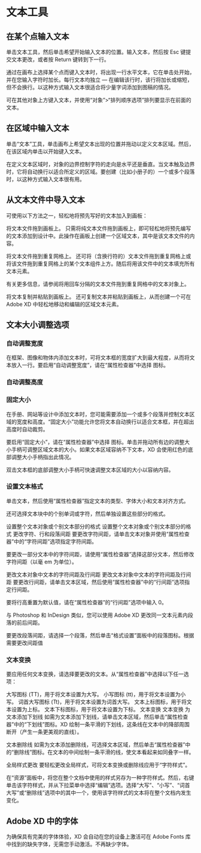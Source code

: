 # 文本工具

## 在某个点输入文本
单击文本工具，然后单击希望开始输入文本的位置。输入文本，然后按 Esc 键提交文本更改，或者按 Return 键转到下一行。

通过在画布上选择某个点而键入文本时，将出现一行水平文本，它在单击处开始，并在您输入字符时加长。每行文本均独立 — 在编辑该行时，该行将加长或缩短，但不会换行。以这种方式输入文本很适合将少量字词添加到图稿的情况。

可在其他对象上方键入文本，并使用“对象”>“排列顺序选项”排列要显示在前面的文本。

## 在区域中输入文本

单击“文本”工具，单击画布上希望文本出现的位置并拖动以定义文本区域。然后，在该区域内单击以开始键入文本。

在定义文本区域时，对象的边界控制字符的走向是水平还是垂直。当文本触及边界时，它将自动换行以适合所定义的区域。要创建（比如小册子的）一个或多个段落时，以这种方式输入文本很有用。

## 从文本文件中导入文本

可使用以下方法之一，轻松地将预先写好的文本加入到画板：

将文本文件拖到画板上。
只需将纯文本文件拖到画板上，即可轻松地将预先编写的文本添加到设计中。此操作在画板上创建一个区域文本，其中是该文本文件的内容。         

将文本文件拖到重复网格上。
还可将（含换行符的）文本文件拖到重复网格上或将该文件拖到重复网格上的某个文本组件上方。随后将用该文件中的文本填充所有文本元素。

有关更多信息，请参阅将用回车分隔的文本文件拖到重复网格中的文本对象上。

将文本复制并粘贴到画板上。
还可复制文本并粘贴到画板上，从而创建一个可在 Adobe XD 中轻松地移动和编辑的区域文本元素。

## 文本大小调整选项

### 自动调整宽度

在框架、图像和物体内添加文本时，可将文本框的宽度扩大到最大程度，从而将文本放入一行。要启用“自动调整宽度”，请在“属性检查器”中选择  图标。

### 自动调整高度

### 固定大小

在手册、网站等设计中添加文本时，您可能需要添加一个或多个段落并控制文本区域的宽度和高度。“固定大小”功能允许您将文本自动换行以适合文本框，并在超出高度时自动裁剪。

要启用“固定大小”，请在“属性检查器”中选择  图标。单击并拖动所有边的调整大小手柄可调整区域文本的大小。如果文本区域容纳不下文本，XD 会使用红色的底部调整大小手柄指出此情况。

双击文本框的底部调整大小手柄可快速调整文本区域的大小以容纳内容。

### 设置文本格式


单击文本，然后使用“属性检查器”指定文本的类型、字体大小和文本对齐方式。

还可选择文本块中的个别单词或字符，然后单独设置这些部分的格式。

设置整个文本对象或个别文本部分的格式
设置整个文本对象或个别文本部分的格式
更改字符、行和段落间距
要更改字符间距，请单击文本对象并使用“属性检查器”中的“字符间距”选项指定字符间距。

要更改一部分文本中的字符间距，请使用“属性检查器”选择这部分文本，然后修改字符间距（以毫 em 为单位）。

更改文本对象中文本的字符间距及行间距
更改文本对象中文本的字符间距及行间距
要更改行间距，请单击文本区域，然后使用“属性检查器”中的“行间距”选项指定行间距。

要将行高重置为默认值，请在“属性检查器”的“行间距”选项中输入 0。

与 Photoshop 和 InDesign 类似，您可以使用 Adobe XD 更改同一文本元素内段落的前后间距。

要更改段落间距，请选择一个段落，然后单击“格式设置”面板中的段落图标。根据需要更改间距值

### 文本变换

要应用任何文本变换，请选择要更改的文本。从“属性检查器”中选择以下任一选项：

大写图标 (TT)，用于将文本设置为大写。
小写图标 (tt)，用于将文本设置为小写。
词首大写图标 (Tt)，用于将文本设置为词首大写。
文本上标图标，用于将文本设置为上标。
文本下标图标，用于将文本设置为下标。
文本变换
文本变换
为文本添加下划线
如需为文本添加下划线，请单击文本区域，然后单击“属性检查器”中的“下划线”图标。XD 绘制一条平滑的下划线，这条线在文本中的降部周围断开（产生一条更美观的直线）。

文本删除线
如需为文本添加删除线，可选择文本区域，然后单击“属性检查器”中的“删除线”图标。在文本的中间绘制一条平滑的线，使文本看起来如同叠字一样。

全局样式更改
要轻松更改全局样式，可将文本变换或删除线应用于“字符样式”。

在“资源”面板中，将您在整个文档中使用的样式另存为一种字符样式。然后，右键单击该字符样式，并从下拉菜单中选择“编辑”选项。选择“大写”、“小写”、“词首大写”或“删除线”选项中的其中一个，使用该字符样式的文本将在整个文档内发生变化。

## Adobe XD 中的字体

为确保具有完美的字体体验，XD 会自动在您的设备上激活可在 Adobe Fonts 库中找到的缺失字体，无需您手动激活。不再缺少字体。
